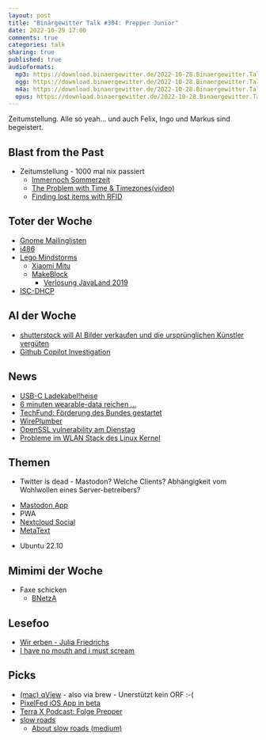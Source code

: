 ```yaml
---
layout: post
title: "Binärgewitter Talk #304: Prepper Junior"
date: 2022-10-29 17:00
comments: true
categories: talk
sharing: true
published: true
audioformats:
  mp3: https://download.binaergewitter.de/2022-10-28.Binaergewitter.Talk.304.mp3
  ogg: https://download.binaergewitter.de/2022-10-28.Binaergewitter.Talk.304.ogg
  m4a: https://download.binaergewitter.de/2022-10-28.Binaergewitter.Talk.304.m4a
  opus: https://download.binaergewitter.de/2022-10-28.Binaergewitter.Talk.304.opus
---
```

Zeitumstellung. Alle so yeah... und auch Felix, Ingo und Markus sind begeistert.

## Blast from the Past
- Zeitumstellung - 1000 mal nix passiert
  * [Immernoch Sommerzeit]( https://www.heise.de/news/Abschaffung-der-Sommerzeit-Stillstand-im-EU-Rat-7313920.html )
  * [The Problem with Time & Timezones(video)]( https://www.youtube.com/watch?v=-5wpm-gesOY )
  * [Finding lost items with RFID]( http://ciko.io/posts/rfid/ )

## Toter der Woche
- [Gnome Mailinglisten]( https://www.heise.de/news/Gnome-Projekt-macht-Mailinglisten-dicht-7322983.html )
- [i486]( https://linuxnews.de/2022/10/torvalds-will-unterstuetzung-fuer-i486-entfernen/ )
- [Lego Mindstorms]( https://www.heise.de/news/Lego-stellt-Mindstorms-ein-7322482.html )
  - [Xiaomi Mitu]( https://www.china-gadgets.de/test-xiaomi-mitu-roboter/ )
  - [MakeBlock](https://store.makeblock.com/collections/diy-robot-kits )
    * [Verlosung JavaLand 2019]( https://twitter.com/karakun/status/1108354075207352321)
- [ISC-DHCP]( https://www.heise.de/news/ISC-stellt-seinen-DHCP-Server-ein-Nachfolger-steht-bereit-7307254.html )

## AI der Woche
- [shutterstock will AI Bilder verkaufen und die ursprünglichen Künstler vergüten]( https://gizmodo.com/shutterstock-dall-e-ai-art-openai-1849700649 )
- [Github Copilot Investigation]( https://githubcopilotinvestigation.com/ )

## News
- [USB-C Ladekabel!](https://www.tagesschau.de/wirtschaft/verbraucher/vereinheitlichung-ladekabel-beschlossen-101.html )[heise]( https://www.heise.de/news/USB-C-Einheitliches-Ladekabel-ist-beschlossene-Sache-7317976.html )
- [6 minuten wearable-data reichen ...]( https://www.heise.de/news/Einschaetzung-des-Sterberisikos-per-Smartphone-7319216.html )
- [TechFund: Förderung des Bundes gestartet]( https://www.heise.de/news/Wireguard-Curl-Co-Bund-startet-Foerderung-von-sieben-Open-Source-Projekten-7315339.html )
- [WirePlumber](https://www.heise.de/news/WirePlumber-Konfigurationssystem-wechselt-von-LUA-zu-JSON-7323020.html )
- [OpenSSL vulnerability am Dienstag]( https://www.malwarebytes.com/blog/news/2022/10/critical-openssl-fix-due-november-1st-get-ready-to-patch )
- [Probleme im WLAN Stack des Linux Kernel]( https://twitter.com/kernellogger/status/1580514678840573954 )

## Themen

- Twitter is dead - Mastodon? Welche Clients? Abhängigkeit vom Wohlwollen eines Server-betreibers?
 * [Mastodon App]( https://joinmastodon.org/de/apps)
 * PWA
 * [Nextcloud Social](https://www.golem.de/news/nach-musks-twitter-kauf-nextcloud-will-alle-nutzer-ins-mastodon-fediverse-bringen-2210-169319.html )
 * [MetaText]( https://github.com/metabolist/metatext)
- Ubuntu 22.10

## Mimimi der Woche
- Faxe schicken
  - [BNetzA]( https://www.bundesnetzagentur.de/DE/Vportal/TK/Aerger/Faelle/FaxMailSpam/start.html )

## Lesefoo
- [Wir erben - Julia Friedrichs]( https://www.amazon.de/Wir-Erben-Warum-Deutschland-ungerechter/dp/3492308996/ )
- [I have no mouth and i must scream]( https://archive.org/details/I_Have_No_Mouth_and_I_Must_Scream )

## Picks
- [(mac) qView](https://interversehq.com/qview/download/) - also via brew - Unerstützt kein ORF :-(
- [PixelFed iOS App in beta]( https://mastodon.social/@pixelfed/109133606987470446 )
- [Terra X Podcast: Folge Prepper]( https://www.zdf.de/dokumentation/terra-x/alle-folgen-terra-x-der-podcast-100.html )
- [slow roads]( https://slowroads.io/ )
  * [About slow roads (medium)]( https://anslo.medium.com/slow-roads-tl-dr-a664ac6bce40 )
